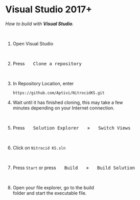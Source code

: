 
# Visual Studio 2017+

*How to build with **Visual Studio**.*

<br>

1.  Open Visual Studio

    <br>

2.  Press  <kbd>  Clone a repository  </kbd>

    <br>
    
3.  In Repository Location, enter 
    
    ```
    https://github.com/Aptivi/NitrocidKS.git
    ```

4.  Wait until it has finished cloning, this may take a few <br>
    minutes depending on your Internet connection.

    <br>

5.  Press  <kbd>  Solution Explorer  </kbd>  »  <kbd>  Switch Views  </kbd>

    <br>

6.  Click on `Nitrocid KS.sln`

    <br>

7.  Press `Start` or press  <kbd>  Build  </kbd>  »  <kbd>  Build Solution  </kbd>

    <br>

8.  Open your file explorer, go to the build <br>
    folder and start the executable file.

<br>
